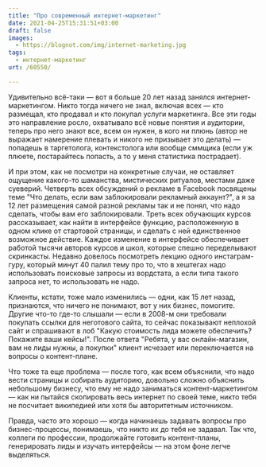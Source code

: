 ```yaml
---
title: "Про современный интернет-маркетинг"
date: 2021-04-25T15:31:51+03:00
draft: false
images:
  - https://blognot.com/img/internet-marketing.jpg
tags:
  - интернет-маркетинг
urt: /60550/

---
```

 Удивительно всё-таки — вот я больше 20 лет назад занялся интернет-маркетингом. Никто тогда ничего не знал, включая всех — кто размещал, кто продавал и кто покупал услуги маркетинга. Все эти годы это направление росло, охватывало всё новые понятия и аудитории, теперь про него знают все, всем он нужен, в кого ни плюнь (автор не выражает намерение плевать и никого не призывает это делать) — попадешь в таргетолога, контекстолога или вообще сммщика (если уж плюете, постарайтесь попасть, а то у меня статистика пострадает).

И при этом, как не посмотри на конкретные случаи, не оставляет ощущение какого-то шаманства, мистических ритуалов, местами даже суеверий. Четверть всех обсуждений о рекламе в Facebook посвящены теме "Что делать, если вам заблокировали рекламный аккаунт?", а я за 12 лет размещения самой разной рекламы так и не понял, что надо сделать, чтобы вам его заблокировали. Треть всех обучающих курсов рассказывает, как найти в интерфейсе функцию, расположенную в одном клике от стартовой страницы, и сделать с ней единственное возможное действие. Каждое изменение в интерфейсе обеспечивает работой тысячи авторов курсов и школ, которые спешно переделывают скринкасты. Недавно довелось посмотреть лекцию одного инстаграм-гуру, который минут 40 палил тему про то, что в хештегах надо использовать поисковые запросы из вордстата, а если типа такого запроса нет, то использовать не надо.

Клиенты, кстати, тоже мало изменились — одни, как 15 лет назад, признаются, что ничего не понимают, вот у них бизнес, помогите. Другие что-то где-то слышали — если в 2008-м они требовали покупать ссылки для неготового сайта, то сейчас показывают неплохой сайт и спрашивают в лоб "Какую стоимость лида можете обеспечить? Покажите ваши кейсы!". После ответа "Ребята, у вас онлайн-магазин, вам не лиды нужны, а покупки" клиент исчезает или переключается на вопросы о контент-плане.

Что тоже та еще проблема — после того, как всем объяснили, что надо вести страницы и собирать аудиторию, довольно сложно объяснить небольшому бизнесу, что ему не надо заниматься контент-маркетингом — как ни пытайся скопировать весь интернет по своей теме, никто тебя не посчитает википедией или хотя бы авторитетным источником.

Правда, часто это хорошо — когда начинаешь задавать вопросы про бизнес-процессы, понимаешь, что никто их до тебя не задавал. Так что, коллеги по профессии, продолжайте готовить контент-планы, генерировать лиды и изучать интерфейсы — на этом фоне легче выделяться.